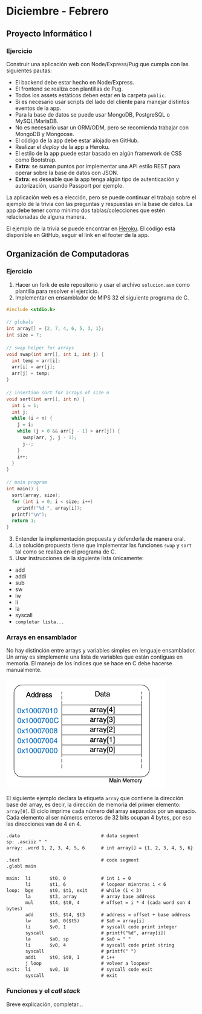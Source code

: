 # Diciembre - Febrero

## Proyecto Informático I

### Ejercicio

Construir una aplicación web con Node/Express/Pug que cumpla con las siguientes pautas:
- El backend debe estar hecho en Node/Express.
- El frontend se realiza con plantillas de Pug.
- Todos los assets estáticos deben estar en la carpeta `public`.
- Si es necesario usar scripts del lado del cliente para manejar distintos eventos de la app.
- Para la base de datos se puede usar MongoDB, PostgreSQL o MySQL/MariaDB.
- No es necesario usar un ORM/ODM, pero se recomienda trabajar con MongoDB y Mongoose.
- El código de la app debe estar alojado en GitHub.
- Realizar el _deploy_ de la app a Heroku.
- El estilo de la app puede estar basado en algún framework de CSS como Bootstrap.
- **Extra**: se suman puntos por implementar una API estilo REST para operar sobre la base de datos con JSON.
- **Extra**: es deseable que la app tenga algún tipo de autenticación y autorización, usando Passport por ejemplo.

La aplicación web es a elección, pero se puede continuar el trabajo sobre el ejemplo de la trivia con las preguntas y respuestas en la base de datos. La app debe tener como mínimo dos tablas/colecciones que estén relacionadas de alguna manera.

El ejemplo de la trivia se puede encontrar en [Heroku](https://trivia-35.herokuapp.com).
El código está disponible en GitHub, seguir el link en el footer de la app.

## Organización de Computadoras

### Ejercicio

1. Hacer un fork de este repositorio y usar el archivo `solucion.asm` como plantilla para resolver el ejercicio.
2. Implementar en ensamblador de MIPS 32 el siguiente programa de C.

```c
#include <stdio.h>

// globals
int array[] = {2, 7, 4, 6, 5, 3, 1};
int size = 7;

// swap helper for arrays
void swap(int arr[], int i, int j) {
  int temp = arr[i];
  arr[i] = arr[j];
  arr[j] = temp;
}

// insertion sort for arrays of size n
void sort(int arr[], int n) {
  int i = 1;
  int j;
  while (i < n) {
    j = i;
    while (j > 0 && arr[j - 1] > arr[j]) {
      swap(arr, j, j - 1);
      j--;
    }
    i++;
  }
}

// main program
int main() {
  sort(array, size);
  for (int i = 0; i < size; i++)
    printf("%d ", array[i]);
  printf("\n");
  return 1;
}
```
3. Entender la implementación propuesta y defenderla de manera oral.
4. La solución propuesta tiene que implementar las funciones `swap` y `sort` tal como se realiza en el programa de C.
5. Usar instrucciones de la siguiente lista únicamente:
  - add
  - addi
  - sub
  - sw
  - lw
  - li
  - la
  - syscall
  - `completar lista...`

### Arrays en ensamblador

No hay distinción entre arrays y variables simples en lenguaje ensamblador. Un array es simplemente una lista de variables que están contiguas en memoria. El manejo de los índices que se hace en C debe hacerse manualmente.

![Array en memoria](img/array.png "Array en memoria")

El siguiente ejemplo declara la etiqueta `array` que contiene la dirección base del array, es decir, la dirección de memoria del primer elemento: `array[0]`. El ciclo imprime cada número del array separados por un espacio. Cada elemento al ser números enteros de 32 bits ocupan 4 bytes, por eso las direcciones van de 4 en 4.

```mipsasm
.data                              # data segment
sp: .asciiz " "
array: .word 1, 2, 3, 4, 5, 6      # int array[] = {1, 2, 3, 4, 5, 6}

.text                              # code segment
.globl main

main:  li       $t0, 0             # int i = 0
       li       $t1, 6             # loopear mientras i < 6
loop:  bge      $t0, $t1, exit     # while (i < 3)
       la       $t3, array         # array base address
       mul      $t4, $t0, 4        # offset = i * 4 (cada word son 4 bytes)
       add      $t5, $t4, $t3      # address = offset + base address
       lw       $a0, 0($t5)        # $a0 = array[i]
       li       $v0, 1             # syscall code print integer
       syscall                     # printf("%d", array[i])
       la       $a0, sp            # $a0 = " "
       li       $v0, 4             # syscall code print string
       syscall                     # printf(" ")
       addi     $t0, $t0, 1        # i++
       j loop                      # volver a loopear
exit:  li       $v0, 10            # syscall code exit
       syscall                     # exit

```

### Funciones y el _call stack_

Breve explicación, completar...
